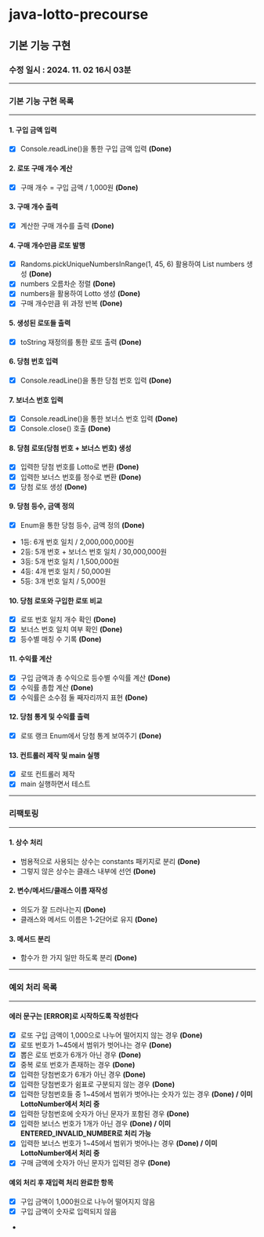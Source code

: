 # java-lotto-precourse

## 기본 기능 구현

### 수정 일시 : 2024. 11. 02 16시 03분

<hr>

### 기본 기능 구현 목록

<hr>

#### 1. 구입 금액 입력

- [X] Console.readLine()을 통한 구입 금액 입력 **(Done)**

#### 2. 로또 구매 개수 계산

- [X] 구매 개수 = 구입 금액 / 1,000원 **(Done)**

#### 3. 구매 개수 출력

- [X] 계산한 구매 개수를 출력 **(Done)**

#### 4. 구매 개수만큼 로또 발행

- [X] Randoms.pickUniqueNumbersInRange(1, 45, 6) 활용하여 List numbers 생성 **(Done)**
- [X] numbers 오름차순 정렬 **(Done)**
- [X] numbers을 활용하여 Lotto 생성 **(Done)**
- [X] 구매 개수만큼 위 과정 반복 **(Done)**

#### 5. 생성된 로또들 출력

- [X] toString 재정의를 통한 로또 출력 **(Done)**

#### 6. 당첨 번호 입력

- [X] Console.readLine()을 통한 당첨 번호 입력 **(Done)**

#### 7. 보너스 번호 입력

- [X] Console.readLine()을 통한 보너스 번호 입력 **(Done)**
- [X] Console.close() 호출 **(Done)**

#### 8. 당첨 로또(당첨 번호 + 보너스 번호) 생성

- [X] 입력한 당첨 번호를 Lotto로 변환 **(Done)**
- [X] 입력한 보너스 번호를 정수로 변환 **(Done)**
- [X] 당첨 로또 생성 **(Done)**
  <br>

#### 9. 당첨 등수, 금액 정의

- [X] Enum을 통한 당첨 등수, 금액 정의 **(Done)**
- 1등: 6개 번호 일치 / 2,000,000,000원
- 2등: 5개 번호 + 보너스 번호 일치 / 30,000,000원
- 3등: 5개 번호 일치 / 1,500,000원
- 4등: 4개 번호 일치 / 50,000원
- 5등: 3개 번호 일치 / 5,000원

#### 10. 당첨 로또와 구입한 로또 비교

- [X] 로또 번호 일치 개수 확인 **(Done)**
- [X] 보너스 번호 일치 여부 확인 **(Done)**
- [X] 등수별 매칭 수 기록 **(Done)**

#### 11. 수익률 계산

- [X] 구입 금액과 총 수익으로 등수별 수익률 계산 **(Done)**
- [X] 수익률 총합 계산 **(Done)**
- [X] 수익률은 소수점 둘 째자리까지 표현 **(Done)**

#### 12. 당첨 통게 및 수익률 출력

- [X] 로또 랭크 Enum에서 당첨 통계 보여주기 **(Done)**

#### 13. 컨트롤러 제작 및 main 실행

- [X] 로또 컨트롤러 제작
- [X] main 실행하면서 테스트

<hr>

### 리팩토링

<hr>

#### 1. 상수 처리

- 범용적으로 사용되는 상수는 constants 패키지로 분리 **(Done)**
- 그렇지 않은 상수는 클래스 내부에 선언 **(Done)**

#### 2. 변수/메서드/클래스 이름 재작성

- 의도가 잘 드러나는지 **(Done)**
- 클래스와 메서드 이름은 1-2단어로 유지 **(Done)**

#### 3. 메서드 분리

- 함수가 한 가지 일만 하도록 분리 **(Done)**

<hr>

### 예외 처리 목록

<hr>

#### 에러 문구는 [ERROR]로 시작하도록 작성한다

- [X] 로또 구입 금액이 1,000으로 나누어 떨어지지 않는 경우 **(Done)**
- [X] 로또 번호가 1~45에서 범위가 벗어나는 경우 **(Done)**
- [X] 뽑은 로또 번호가 6개가 아닌 경우 **(Done)**
- [X] 중복 로또 번호가 존재하는 경우 **(Done)**
- [X] 입력한 당첨번호가 6개가 아닌 경우 **(Done)**
- [X] 입력한 당첨번호가 쉼표로 구분되지 않는 경우 **(Done)**
- [X] 입력한 당첨번호들 중 1~45에서 범위가 벗어나는 숫자가 있는 경우 **(Done) / 이미 LottoNumber에서 처리 중**
- [X] 입력한 당첨번호에 숫자가 아닌 문자가 포함된 경우 **(Done)**
- [X] 입력한 보너스 번호가 1개가 아닌 경우 **(Done) / 이미 ENTERED_INVALID_NUMBER로 처리 가능**
- [X] 입력한 보너스 번호가 1~45에서 범위가 벗어나는 경우 **(Done) / 이미 LottoNumber에서 처리 중**
- [X] 구매 금액에 숫자가 아닌 문자가 입력된 경우 **(Done)**

#### 예외 처리 후 재입력 처리 완료한 항목

- [X] 구입 금액이 1,000원으로 나누어 떨어지지 않음
- [X] 구입 금액이 숫자로 입력되지 않음
- 
